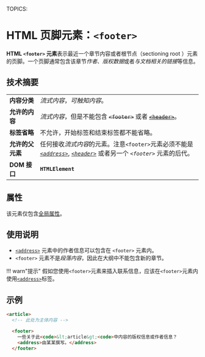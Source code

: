 TOPICS: <footer>

# HTML 页脚元素：`<footer>`

**HTML `<footer>` 元素**表示最近一个章节内容或者根节点（sectioning root ）元素的页脚。一个页脚通常包含该章节*作者*、*版权数据*或者*与文档相关的链接*等信息。

## 技术摘要

|  |  |
| :-- | :-- |
| **内容分类** | *流式内容*，*可触知内容*。|
| **允许的内容** | *流式内容*，但是不能包含 ~~`<footer>`~~ 或者 ~~[`<header>`](/zh-hans/webfrontend/<header>)~~。|
| **标签省略** | 不允许，开始标签和结束标签都不能省略。|
| **允许的父元素** | 任何接收*流式内容*的元素。注意`<footer>`元素必须不能是 *[`<address>`](/zh-hans/webfrontend/<address>)*, *[`<header>`](/zh-hans/webfrontend/<header>)* 或者另一个 *`<footer>`* 元素的后代。|
| **DOM 接口** | **`HTMLElement`** |

## 属性

该元素仅包含[全局属性](/zh-hans/webfrontend/HTML_Global_Attributes)。

## 使用说明

- [`<address>`](/zh-hans/webfrontend/<address>) 元素中的作者信息可以包含在 `<footer>` 元素内。
- `<footer>` 元素不是*段落内容*，因此在大纲中不能包含新的章节。

!!! warn"提示"
    假如您使用`<footer>`元素来插入联系信息，应该在`<footer>`元素内使用[`<address>`](/zh-hans/webfrontend/<address>)标签。

## 示例

```html
<article>
  <!-- 此处为主体内容 -->

  <footer>
    一些关于此<code>&lt;article&gt;<code>中内容的版权信息或作者信息？
    <address>由某某撰写。</address>
  </footer>
```
